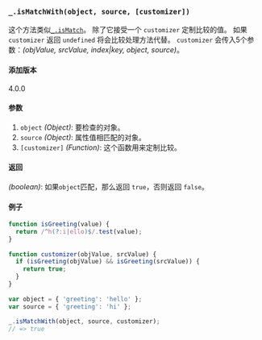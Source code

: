 ### `_.isMatchWith(object, source, [customizer])`[​](#_ismatchwithobject-source-customizer "_ismatchwithobject-source-customizer的直接链接")

这个方法类似[`_.isMatch`](#isMatch)。 除了它接受一个 `customizer` 定制比较的值。 如果 `customizer` 返回 `undefined` 将会比较处理方法代替。 `customizer` 会传入5个参数：_(objValue, srcValue, index|key, object, source)_。

#### 添加版本

4.0.0

#### 参数

1.  `object` _(Object)_: 要检查的对象。
2.  `source` _(Object)_: 属性值相匹配的对象。
3.  `[customizer]` _(Function)_: 这个函数用来定制比较。

#### 返回

_(boolean)_: 如果`object`匹配，那么返回 `true`，否则返回 `false`。

#### 例子


```js
function isGreeting(value) {
  return /^h(?:i|ello)$/.test(value);
}
 
function customizer(objValue, srcValue) {
  if (isGreeting(objValue) && isGreeting(srcValue)) {
    return true;
  }
}
 
var object = { 'greeting': 'hello' };
var source = { 'greeting': 'hi' };
 
_.isMatchWith(object, source, customizer);
// => true

```